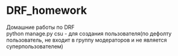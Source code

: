 # DRF_homework
Домашние работы по DRF\
python manage.py csu - для создания пользователя(по дефолту пользователь, не входит в группу модераторов и не является суперпользователем)